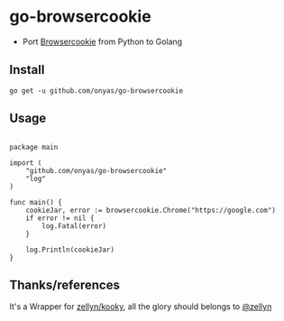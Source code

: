 # go-browsercookie

- Port [Browsercookie](https://pypi.org/project/browsercookie/) from Python to Golang

## Install

```golang
go get -u github.com/onyas/go-browsercookie
```

## Usage

```

package main

import (
	"github.com/onyas/go-browsercookie"
	"log"
)

func main() {
	cookieJar, error := browsercookie.Chrome("https://google.com")
	if error != nil {
		log.Fatal(error)
	}

	log.Println(cookieJar)
}

```


## Thanks/references

It's a Wrapper for [zellyn/kooky](https://github.com/zellyn/kooky), all the glory should belongs to [@zellyn]()